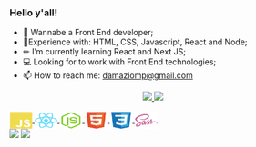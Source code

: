### Hello y'all!

- 👀 Wannabe a Front End developer;
- 📁Experience with: HTML, CSS, Javascript, React and Node;
- ✏ I’m currently learning React and Next JS;
- 💻 Looking for to work with Front End technologies;
- 📫 How to reach me: damaziomp@gmail.com

<div align="center">
  <a href="https://github.com/murielpacheco">
  <img height="180em" src="https://github-readme-stats.vercel.app/api?username=murielpacheco&show_icons=true&theme=dark&include_all_commits=true&count_private=true"/>
  <img height="180em" src="https://github-readme-stats.vercel.app/api/top-langs/?username=murielpacheco&layout=compact&langs_count=7&theme=dark"/>
</div>

 
<div style="display: inline_block"><br>
  <img align="center" alt="Rafa-Js" height="30" width="40" src="https://raw.githubusercontent.com/devicons/devicon/master/icons/javascript/javascript-plain.svg">
  <img align="center" alt="Rafa-React" height="30" width="40" src="https://raw.githubusercontent.com/devicons/devicon/master/icons/react/react-original.svg">
  <img align="center" alt="node" height="30" width="40" src="https://github.com/devicons/devicon/blob/master/icons/nodejs/nodejs-original.svg">
  <img align="center" alt="Rafa-HTML" height="30" width="40" src="https://raw.githubusercontent.com/devicons/devicon/master/icons/html5/html5-original.svg">
  <img align="center" alt="Rafa-CSS" height="30" width="40" src="https://raw.githubusercontent.com/devicons/devicon/master/icons/css3/css3-original.svg">
  <img align="center" alt="sass" height="30" width="40" src="https://raw.githubusercontent.com/devicons/devicon/9f4f5cdb393299a81125eb5127929ea7bfe42889/icons/sass/sass-original.svg">
</div>
  
  <div> 
  <a href="https://instagram.com/mrlpacheco" target="_blank"><img src="https://img.shields.io/badge/-Instagram-%23E4405F?style=for-the-badge&logo=instagram&logoColor=white" target="_blank"></a>
  <a href = "mailto:damaziomp@gmail.com"><img src="https://img.shields.io/badge/-Gmail-%23333?style=for-the-badge&logo=gmail&logoColor=white" target="_blank"></a>
